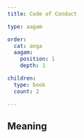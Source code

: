 ```yaml
---
title: Code of Conduct

type: aagam

order:
  cat: anga
  aagam: 
    position: 1
    depth: 1

children:
  type: book
  count: 2

---
```


## Meaning

<children :children="children"></children>

